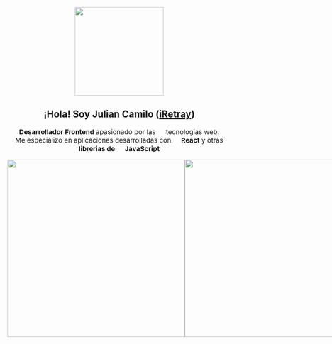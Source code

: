 <p align="center" width="300">
   <img align="center" width="200" src="https://avatars.githubusercontent.com/u/47187585?s=400&u=4093891962c1f82be116b6b93ea927a0424fa349&v=4" />
   <h2 align="center">¡Hola! Soy Julian Camilo (<a href="https://github.com/iRetray" target="blank">iRetray</a>)</h2>
</p>

<p align="center" style="font-size:15;"><strong>Desarrollador Frontend</strong> apasionado por las <img width="15" src="https://upload.wikimedia.org/wikipedia/commons/6/61/HTML5_logo_and_wordmark.svg"> tecnologias web.<br /> Me especializo en aplicaciones desarrolladas con <strong><img width="15" src="https://upload.wikimedia.org/wikipedia/commons/4/47/React.svg"> React</strong> y  otras <strong>librerias de <img width="15" src="https://upload.wikimedia.org/wikipedia/commons/9/99/Unofficial_JavaScript_logo_2.svg"> JavaScript</strong></p>

<div style="display:flex">
    <img width="400" align="center" src="https://mir-s3-cdn-cf.behance.net/project_modules/fs/39ce0e107735743.5fad8a482e0e7.png"/>
    <img width="400" align="center" src="https://mir-s3-cdn-cf.behance.net/project_modules/disp/3e1ac9106735289.5f96fe3de0af0.png"/>
    <img width="400" align="center" src="https://mir-s3-cdn-cf.behance.net/project_modules/fs/1cf8f6106733717.5f96f82813315.png"/>
    <img width="400" align="center" src="https://mir-s3-cdn-cf.behance.net/project_modules/fs/3a505d100307819.5f0604bd94b5b.png"/>
    <img width="400" align="center" src="https://mir-s3-cdn-cf.behance.net/project_modules/max_1200/3a5e43100256865.5f04f26c7926e.png"/>
</div>
